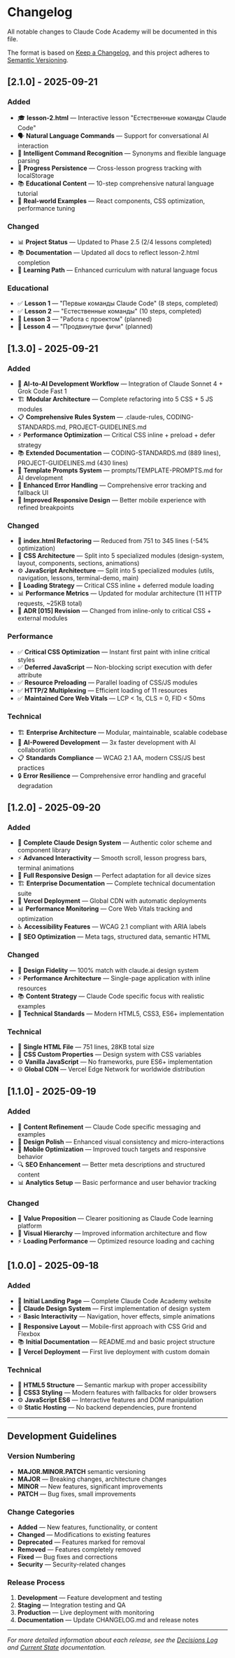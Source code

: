 # Changelog

All notable changes to Claude Code Academy will be documented in this file.

The format is based on [Keep a Changelog](https://keepachangelog.com/en/1.0.0/),
and this project adheres to [Semantic Versioning](https://semver.org/spec/v2.0.0.html).

## [2.1.0] - 2025-09-21

### Added
- 🎓 **lesson-2.html** — Interactive lesson "Естественные команды Claude Code"
- 🗣️ **Natural Language Commands** — Support for conversational AI interaction
- 🧠 **Intelligent Command Recognition** — Synonyms and flexible language parsing
- 💾 **Progress Persistence** — Cross-lesson progress tracking with localStorage
- 📚 **Educational Content** — 10-step comprehensive natural language tutorial
- 🎯 **Real-world Examples** — React components, CSS optimization, performance tuning

### Changed
- 📊 **Project Status** — Updated to Phase 2.5 (2/4 lessons completed)
- 📚 **Documentation** — Updated all docs to reflect lesson-2.html completion
- 🎯 **Learning Path** — Enhanced curriculum with natural language focus

### Educational
- ✅ **Lesson 1** — "Первые команды Claude Code" (8 steps, completed)
- ✅ **Lesson 2** — "Естественные команды" (10 steps, completed)
- 🔄 **Lesson 3** — "Работа с проектом" (planned)
- 🔄 **Lesson 4** — "Продвинутые фичи" (planned)

## [1.3.0] - 2025-09-21

### Added
- 🤖 **AI-to-AI Development Workflow** — Integration of Claude Sonnet 4 + Grok Code Fast 1
- 🏗️ **Modular Architecture** — Complete refactoring into 5 CSS + 5 JS modules
- 📋 **Comprehensive Rules System** — .claude-rules, CODING-STANDARDS.md, PROJECT-GUIDELINES.md
- ⚡ **Performance Optimization** — Critical CSS inline + preload + defer strategy
- 📚 **Extended Documentation** — CODING-STANDARDS.md (889 lines), PROJECT-GUIDELINES.md (430 lines)
- 🎯 **Template Prompts System** — prompts/TEMPLATE-PROMPTS.md for AI development
- 🔧 **Enhanced Error Handling** — Comprehensive error tracking and fallback UI
- 📱 **Improved Responsive Design** — Better mobile experience with refined breakpoints

### Changed
- 📄 **index.html Refactoring** — Reduced from 751 to 345 lines (-54% optimization)
- 🎨 **CSS Architecture** — Split into 5 specialized modules (design-system, layout, components, sections, animations)
- ⚙️ **JavaScript Architecture** — Split into 5 specialized modules (utils, navigation, lessons, terminal-demo, main)
- 🚀 **Loading Strategy** — Critical CSS inline + deferred module loading
- 📊 **Performance Metrics** — Updated for modular architecture (11 HTTP requests, ~25KB total)
- 🔄 **ADR [015] Revision** — Changed from inline-only to critical CSS + external modules

### Performance
- ✅ **Critical CSS Optimization** — Instant first paint with inline critical styles
- ✅ **Deferred JavaScript** — Non-blocking script execution with defer attribute
- ✅ **Resource Preloading** — Parallel loading of CSS/JS modules
- ✅ **HTTP/2 Multiplexing** — Efficient loading of 11 resources
- ✅ **Maintained Core Web Vitals** — LCP < 1s, CLS = 0, FID < 50ms

### Technical
- 🏗️ **Enterprise Architecture** — Modular, maintainable, scalable codebase
- 🤖 **AI-Powered Development** — 3x faster development with AI collaboration
- 📋 **Standards Compliance** — WCAG 2.1 AA, modern CSS/JS best practices
- 🔒 **Error Resilience** — Comprehensive error handling and graceful degradation

## [1.2.0] - 2025-09-20

### Added
- 🎨 **Complete Claude Design System** — Authentic color scheme and component library
- ⚡ **Advanced Interactivity** — Smooth scroll, lesson progress bars, terminal animations
- 📱 **Full Responsive Design** — Perfect adaptation for all device sizes
- 🏗️ **Enterprise Documentation** — Complete technical documentation suite
- 🚀 **Vercel Deployment** — Global CDN with automatic deployments
- 📊 **Performance Monitoring** — Core Web Vitals tracking and optimization
- ♿ **Accessibility Features** — WCAG 2.1 compliant with ARIA labels
- 🎯 **SEO Optimization** — Meta tags, structured data, semantic HTML

### Changed
- 🎨 **Design Fidelity** — 100% match with claude.ai design system
- ⚡ **Performance Architecture** — Single-page application with inline resources
- 📚 **Content Strategy** — Claude Code specific focus with realistic examples
- 🔧 **Technical Standards** — Modern HTML5, CSS3, ES6+ implementation

### Technical
- 📄 **Single HTML File** — 751 lines, 28KB total size
- 🎨 **CSS Custom Properties** — Design system with CSS variables
- ⚙️ **Vanilla JavaScript** — No frameworks, pure ES6+ implementation
- 🌐 **Global CDN** — Vercel Edge Network for worldwide distribution

## [1.1.0] - 2025-09-19

### Added
- 📝 **Content Refinement** — Claude Code specific messaging and examples
- 🎨 **Design Polish** — Enhanced visual consistency and micro-interactions
- 📱 **Mobile Optimization** — Improved touch targets and responsive behavior
- 🔍 **SEO Enhancement** — Better meta descriptions and structured content
- 📊 **Analytics Setup** — Basic performance and user behavior tracking

### Changed
- 🎯 **Value Proposition** — Clearer positioning as Claude Code learning platform
- 🎨 **Visual Hierarchy** — Improved information architecture and flow
- ⚡ **Loading Performance** — Optimized resource loading and caching

## [1.0.0] - 2025-09-18

### Added
- 🌟 **Initial Landing Page** — Complete Claude Code Academy website
- 🎨 **Claude Design System** — First implementation of design system
- ⚡ **Basic Interactivity** — Navigation, hover effects, simple animations
- 📱 **Responsive Layout** — Mobile-first approach with CSS Grid and Flexbox
- 📚 **Initial Documentation** — README.md and basic project structure
- 🚀 **Vercel Deployment** — First live deployment with custom domain

### Technical
- 📄 **HTML5 Structure** — Semantic markup with proper accessibility
- 🎨 **CSS3 Styling** — Modern features with fallbacks for older browsers
- ⚙️ **JavaScript ES6** — Interactive features and DOM manipulation
- 🌐 **Static Hosting** — No backend dependencies, pure frontend

---

## Development Guidelines

### Version Numbering
- **MAJOR.MINOR.PATCH** semantic versioning
- **MAJOR** — Breaking changes, architecture changes
- **MINOR** — New features, significant improvements
- **PATCH** — Bug fixes, small improvements

### Change Categories
- **Added** — New features, functionality, or content
- **Changed** — Modifications to existing features
- **Deprecated** — Features marked for removal
- **Removed** — Features completely removed
- **Fixed** — Bug fixes and corrections
- **Security** — Security-related changes

### Release Process
1. **Development** — Feature development and testing
2. **Staging** — Integration testing and QA
3. **Production** — Live deployment with monitoring
4. **Documentation** — Update CHANGELOG.md and release notes

---

*For more detailed information about each release, see the [Decisions Log](docs/99-DECISIONS-LOG.md) and [Current State](docs/90-CURRENT-STATE.md) documentation.*
